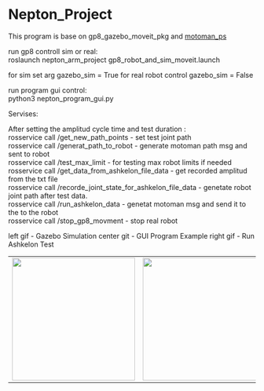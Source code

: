 # Nepton_Project

This program is base on gp8_gazebo_moveit_pkg and [motoman_ps](https://github.com/MaxorPaxor/motoman_ps])


run gp8 controll sim or real:</br>
roslaunch nepton_arm_project gp8_robot_and_sim_moveit.launch </br>

for sim set arg gazebo_sim = True for real robot control gazebo_sim = False</br>

run program gui control:</br>
python3 nepton_program_gui.py</br>


Servises:</br>

After setting the amplitud cycle time and test duration :</br>
rosservice call /get_new_path_points - set test joint path</br>
rosservice call /generat_path_to_robot - generate motoman path msg and sent to robot</br>
rosservice call /test_max_limit - for testing max robot limits if needed</br>
rosservice call /get_data_from_ashkelon_file_data - get recorded amplitud from the txt file</br>
rosservice call /recorde_joint_state_for_ashkelon_file_data - genetate robot joint path after test data.</br>
rosservice call /run_ashkelon_data - genetat motoman msg and send it to the to the robot</br>
rosservice call /stop_gp8_movment - stop real robot</br>


left gif - Gazebo Simulation
center git - GUI Program Example
right gif - Run Ashkelon Test
<table>
  <tr>
    <td align="center">
    <!-- <caption>Gazebo Simulation</caption> -->
      <img align=center width=250 src="/video/gazebo_sim_ashkelon_data.gif" />
      <br/>
    </td>
    <td align="center">
    <!-- <caption>GUI Program Example</caption> -->
      <img align=center width=250 src="video/gui_program_example_1.gif" /> 
      <br/>
    </td>
    <td align="center">
    <!-- <caption>Run Ashkelon Test</caption> -->
      <img align=center width=250 src="video/run_ashkelon_test_1.gif" /> 
      <br/>
    </td>
  </tr>
</table>
